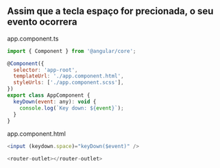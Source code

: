 ## Assim que a tecla espaço for precionada, o seu evento ocorrera


app.component.ts

```js
import { Component } from '@angular/core';

@Component({
  selector: 'app-root',
  templateUrl: './app.component.html',
  styleUrls: ['./app.component.scss'],
})
export class AppComponent {
  keyDown(event: any): void {
    console.log(`Key down: ${event}`);
  }
}
```
app.component.html

```js
<input (keydown.space)="keyDown($event)" />

<router-outlet></router-outlet>
```